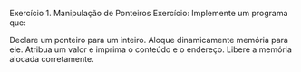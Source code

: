 Exercício 1. Manipulação de Ponteiros
Exercício:
Implemente um programa que:

Declare um ponteiro para um inteiro.
Aloque dinamicamente memória para ele.
Atribua um valor e imprima o conteúdo e o endereço.
Libere a memória alocada corretamente.


